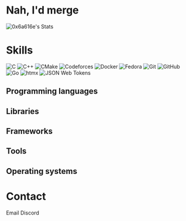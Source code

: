 # Nah, I'd merge

![0x6a616e's Stats](https://github-readme-stats.vercel.app/api?username=0x6a616e&theme=dracula&show_icons=true&hide_border=true&count_private=true)

# Skills

![C](https://img.shields.io/badge/C-A8B9CC?style=for-the-badge&logo=c&logoColor=FFFFFF)
![C++](https://img.shields.io/badge/C++-00599C?style=for-the-badge&logo=cplusplus&logoColor=FFFFFF)
![CMake](https://img.shields.io/badge/CMake-064F8C?style=for-the-badge&logo=cmake&logoColor=FFFFFF)
![Codeforces](https://img.shields.io/badge/Codeforces-PatoPerdido?style=for-the-badge&logo=codeforces&logoColor=FFFFFF&labelColor=1F8ACB&link=https://codeforces.com/profile/PatoPerdido)
![Docker](https://img.shields.io/badge/Docker-2496ED?style=for-the-badge&logo=docker&logoColor=FFFFFF)
![Fedora](https://img.shields.io/badge/Fedora-51A2DA?style=for-the-badge&logo=fedora&logoColor=FFFFFF)
![Git](https://img.shields.io/badge/Git-F05032?style=for-the-badge&logo=git&logoColor=FFFFFF)
![GitHub](https://img.shields.io/badge/GitHub-181717?style=for-the-badge&logo=github&logoColor=FFFFFF)
![Go](https://img.shields.io/badge/Go-00ADD8?style=for-the-badge&logo=go&logoColor=FFFFFF)
![htmx](https://img.shields.io/badge/htmx-3366CC?style=for-the-badge&logo=htmx&logoColor=FFFFFF)
![JSON Web Tokens](https://img.shields.io/badge/JSON_Web_Tokens-000000?style=for-the-badge&logo=jsonwebtokens&logoColor=FFFFFF)

## Programming languages
## Libraries
## Frameworks
## Tools
## Operating systems

# Contact

Email
Discord
